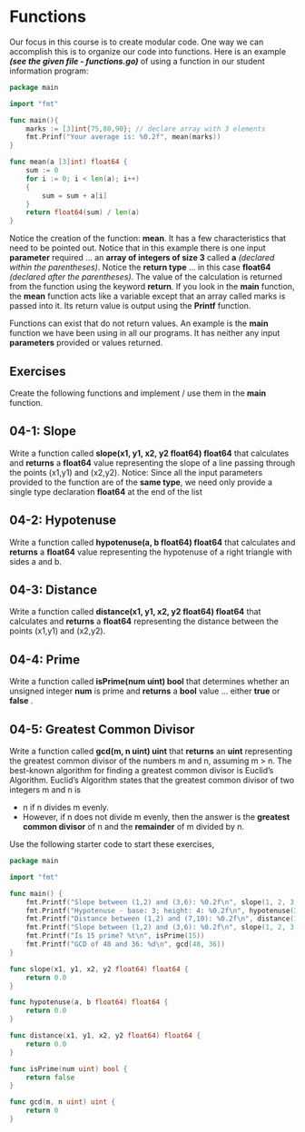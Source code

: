 # Functions

Our focus in this course is to create modular code.  One way we can accomplish this is to organize our code into functions.  Here is an example ***(see the given file - functions.go)*** of using a function in our student information program:

```go
package main

import "fmt"

func main(){
    marks := [3]int{75,80,90}; // declare array with 3 elements
    fmt.Prinf("Your average is: %0.2f", mean(marks))
}

func mean(a [3]int) float64 {
    sum := 0
    for i := 0; i < len(a); i++)
    {
        sum = sum + a[i]
    }
    return float64(sum) / len(a)
}
```
Notice the creation of the function:  **mean**.  It has a few characteristics that need to be pointed out.  Notice that in this example there is one input **parameter** required ... an **array of integers of size 3** called **a** _(declared within the parentheses)_.  Notice the **return type** ... in this case **float64** _(declared after the parentheses)_.  The value of the calculation is returned from the function using the keyword **return**.  If you look in the **main** function, the **mean** function acts like a variable except that an array called marks is passed into it.  Its return value is output using the **Printf** function.

Functions can exist that do not return values.  An example is the **main** function we have been using in all our programs.  It has neither any input **parameters** provided or values returned.

## Exercises

Create the following functions and implement / use them in the **main** function.

## 04-1: Slope
Write a function called **slope(x1, y1, x2, y2 float64) float64** that calculates and **returns** a **float64** value representing the slope of a line passing through the points (x1,y1) and (x2,y2).  Notice:  Since all the input parameters provided to the function are of the **same type**, we need only provide a single type declaration **float64** at the end of the list

## 04-2: Hypotenuse
Write a function called **hypotenuse(a, b float64) float64** that calculates and **returns** a **float64** value representing the hypotenuse of a right triangle with sides a and b.

## 04-3: Distance
Write a function called **distance(x1, y1, x2, y2 float64) float64** that calculates and **returns** a **float64** representing the distance between the points (x1,y1) and (x2,y2).

## 04-4: Prime
Write a function called **isPrime(num uint) bool** that determines whether an unsigned integer **num** is prime and **returns** a **bool** value ... either **true** or **false** . 

## 04-5: Greatest Common Divisor
Write a function called **gcd(m, n uint) uint** that **returns** an **uint** representing the greatest common divisor of the numbers m and n, assuming m > n. The best-known algorithm for finding a greatest common divisor is Euclid’s Algorithm. Euclid’s Algorithm states that the greatest common divisor of two integers m and n is 

* n if n divides m evenly.
* However, if n does not divide m evenly, then the answer is the **greatest common divisor** of n and the **remainder** of m divided by n.

Use the following starter code to start these exercises,

```go
package main

import "fmt"

func main() {
	fmt.Printf("Slope between (1,2) and (3,6): %0.2f\n", slope(1, 2, 3, 6))
	fmt.Printf("Hypotenuse - base: 3; height: 4: %0.2f\n", hypotenuse(3, 4))
	fmt.Printf("Distance between (1,2) and (7,10): %0.2f\n", distance(1, 2, 7, 10))
	fmt.Printf("Slope between (1,2) and (3,6): %0.2f\n", slope(1, 2, 3, 6))
	fmt.Printf("Is 15 prime? %t\n", isPrime(15))
	fmt.Printf("GCD of 48 and 36: %d\n", gcd(48, 36))
}

func slope(x1, y1, x2, y2 float64) float64 {
	return 0.0
}

func hypotenuse(a, b float64) float64 {
	return 0.0
}

func distance(x1, y1, x2, y2 float64) float64 {
	return 0.0
}

func isPrime(num uint) bool {
	return false
}

func gcd(m, n uint) uint {
	return 0
}
```